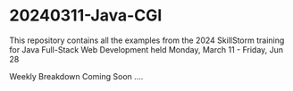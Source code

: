 # 20240311-Java-CGI
This repository contains all the examples from the 2024 SkillStorm training for Java Full-Stack Web Development held Monday, March 11 - Friday, Jun 28

Weekly Breakdown Coming Soon ....
